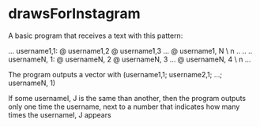 # drawsForInstagram

A basic program that receives a text with this pattern:

...
username1,1: @ username1,2 @ username1,3 ... @ username1, N \ n
..
..
..
usernameN, 1: @ usernameN, 2 @ usernameN, 3 ... @ usernameN, 4 \ n
...

The program outputs a vector with (username1,1; username2,1; ...; usernameN, 1)

If some usernameI, J is the same than another, then the program outputs only one time the username, next to a number that indicates how many times the usernameI, J appears

